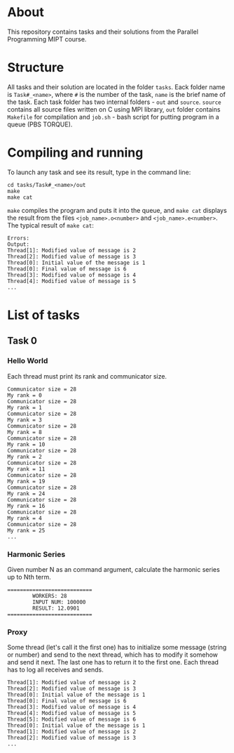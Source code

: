 # About
This repository contains tasks and their solutions from the Parallel Programming MIPT course.
# Structure
All tasks and their solution are located in the folder ```tasks```. Eack folder name is ```Task#_<name>```, where ```#``` is the number of the task, ```name``` is the brief name of the task. Each task folder has two internal folders - ```out``` and ```source```. ```source``` contains all source files written on C using MPI library, ```out``` folder contains ```Makefile``` for compilation and ```job.sh``` - bash script for putting program in a queue (PBS TORQUE).
# Compiling and running
To launch any task and see its result, type in the command line:
```
cd tasks/Task#_<name>/out
make
make cat
```

```make``` compiles the program and puts it into the queue, and ```make cat``` displays the result from the files ```<job_name>.o<number>``` and ```<job_name>.e<number>```. The typical result of ```make cat```:
```
Errors:
Output:
Thread[1]: Modified value of message is 2
Thread[2]: Modified value of message is 3
Thread[0]: Initial value of the message is 1
Thread[0]: Final value of message is 6
Thread[3]: Modified value of message is 4
Thread[4]: Modified value of message is 5
...
```
# List of tasks
## Task 0
### Hello World
Each thread must print its rank and communicator size.
```
Communicator size = 28
My rank = 0
Communicator size = 28
My rank = 1
Communicator size = 28
My rank = 3
Communicator size = 28
My rank = 8
Communicator size = 28
My rank = 10
Communicator size = 28
My rank = 2
Communicator size = 28
My rank = 11
Communicator size = 28
My rank = 19
Communicator size = 28
My rank = 24
Communicator size = 28
My rank = 16
Communicator size = 28
My rank = 4
Communicator size = 28
My rank = 25
...
```
### Harmonic Series
Given number N as an command argument, calculate the harmonic series up to Nth term.
```
===========================
        WORKERS: 28
        INPUT NUM: 100000
        RESULT: 12.0901
===========================
```
### Proxy
Some thread (let's call it the first one) has to initialize some message (string or number) and send to the next thread, which has to modify it somehow and send it next. The last one has to return it to the first one. Each thread has to log all receives and sends.
```
Thread[1]: Modified value of message is 2
Thread[2]: Modified value of message is 3
Thread[0]: Initial value of the message is 1
Thread[0]: Final value of message is 6
Thread[3]: Modified value of message is 4
Thread[4]: Modified value of message is 5
Thread[5]: Modified value of message is 6
Thread[0]: Initial value of the message is 1
Thread[1]: Modified value of message is 2
Thread[2]: Modified value of message is 3
...
```
